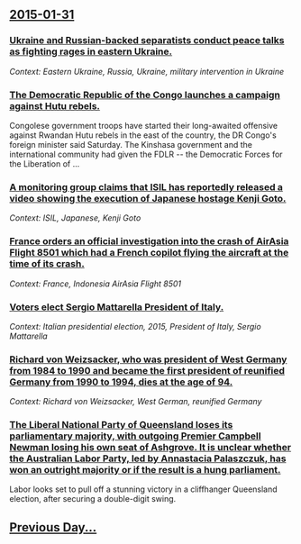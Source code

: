 ## [2015-01-31](/news/2015/01/31/index.md)

### [Ukraine and Russian-backed separatists conduct peace talks as fighting rages in eastern Ukraine. ](/news/2015/01/31/ukraine-and-russian-backed-separatists-conduct-peace-talks-as-fighting-rages-in-eastern-ukraine.md)
_Context: Eastern Ukraine, Russia, Ukraine, military intervention in Ukraine_

### [The Democratic Republic of the Congo launches a campaign against Hutu rebels. ](/news/2015/01/31/the-democratic-republic-of-the-congo-launches-a-campaign-against-hutu-rebels.md)
Congolese government troops have started their long-awaited offensive against Rwandan Hutu rebels in the east of the country, the DR Congo&#x27;s foreign minister said Saturday. The Kinshasa government and the international community had given the FDLR -- the Democratic Forces for the Liberation of ...

### [A monitoring group claims that ISIL has reportedly released a video showing the execution of Japanese hostage Kenji Goto. ](/news/2015/01/31/a-monitoring-group-claims-that-isil-has-reportedly-released-a-video-showing-the-execution-of-japanese-hostage-kenji-goto.md)
_Context: ISIL, Japanese, Kenji Goto_

### [France orders an official investigation into the crash of AirAsia Flight 8501 which had a French copilot flying the aircraft at the time of its crash. ](/news/2015/01/31/france-orders-an-official-investigation-into-the-crash-of-airasia-flight-8501-which-had-a-french-copilot-flying-the-aircraft-at-the-time-of.md)
_Context: France, Indonesia AirAsia Flight 8501_

### [Voters elect Sergio Mattarella President of Italy. ](/news/2015/01/31/voters-elect-sergio-mattarella-president-of-italy.md)
_Context: Italian presidential election, 2015, President of Italy, Sergio Mattarella_

### [Richard von Weizsacker, who was president of West Germany from 1984 to 1990 and became the first president of reunified Germany from 1990 to 1994, dies at the age of 94. ](/news/2015/01/31/richard-von-weizsa-cker-who-was-president-of-west-germany-from-1984-to-1990-and-became-the-first-president-of-reunified-germany-from-1990-t.md)
_Context: Richard von Weizsacker, West German, reunified Germany_

### [The Liberal National Party of Queensland loses its parliamentary majority, with outgoing Premier Campbell Newman losing his own seat of Ashgrove. It is unclear whether the Australian Labor Party, led by Annastacia Palaszczuk, has won an outright majority or if the result is a hung parliament.](/news/2015/01/31/the-liberal-national-party-of-queensland-loses-its-parliamentary-majority-with-outgoing-premier-campbell-newman-losing-his-own-seat-of-ashg.md)
Labor looks set to pull off a stunning victory in a cliffhanger Queensland election, after securing a double-digit swing.

## [Previous Day...](/news/2015/01/30/index.md)

